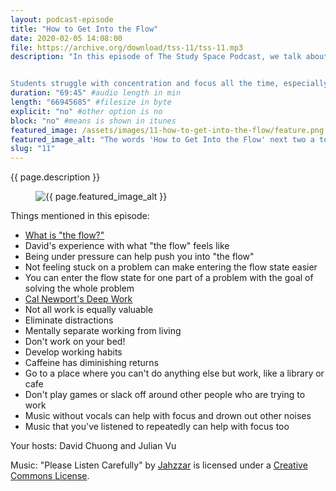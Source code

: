 ```yaml
---
layout: podcast-episode
title: "How to Get Into the Flow"
date: 2020-02-05 14:08:00
file: https://archive.org/download/tss-11/tss-11.mp3
description: "In this episode of The Study Space Podcast, we talk about how to get into “the flow” and what that means for your productivity. We discuss the benefits of getting into the flow, our experiences with what our work has been like while in the flow, and how we have personally coaxed ourselves into the flow state. We also dive into some resources and quick tips you can apply to help yourselves get into the flow.


Students struggle with concentration and focus all the time, especially when there are so many distractions around us today. However, we have all had that out-of-body experience where we have been so hyper-focused that we lose all track of time while we work with seemingly endless concentration and motivation. We think this is something you can learn to control."
duration: "69:45" #audio length in min
length: "66945685" #filesize in byte
explicit: "no" #other option is no
block: "no" #means is shown in itunes
featured_image: /assets/images/11-how-to-get-into-the-flow/feature.png
featured_image_alt: "The words 'How to Get Into the Flow' next two a torquoise brain on a pink background"
slug: "11"
---
```


{{ page.description }}

<figure class="figure">
    <img src="{{ page.featured_image }}" alt="{{ page.featured_image_alt }}" class="mx-auto mt-5 mb-2 d-block w-75" />
</figure>

Things mentioned in this episode:

-   [What is "the flow?"](<https://en.wikipedia.org/wiki/Flow_(psychology)>)
-   David's experience with what "the flow" feels like
-   Being under pressure can help push you into "the flow"
-   Not feeling stuck on a problem can make entering the flow state easier
-   You can enter the flow state for one part of a problem with the goal of solving the whole problem
-   [Cal Newport's Deep Work](https://www.calnewport.com/books/deep-work/)
-   Not all work is equally valuable
-   Eliminate distractions
-   Mentally separate working from living
-   Don't work on your bed!
-   Develop working habits
-   Caffeine has diminishing returns
-   Go to a place where you can't do anything else but work, like a library or cafe
-   Don't play games or slack off around other people who are trying to work
-   Music without vocals can help with focus and drown out other noises
-   Music that you've listened to repeatedly can help with focus too

Your hosts: David Chuong and Julian Vu

Music: "Please Listen Carefully" by [Jahzzar](https://soundcloud.com/jahzzar) is licensed under a [Creative Commons License](http://creativecommons.org/licenses/by-sa/3.0/).
